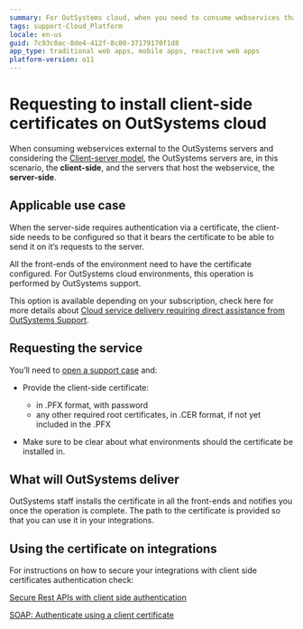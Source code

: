```yaml
---
summary: For OutSystems cloud, when you need to consume webservices that require authentication using client-side certificates, request OutSystems Support to install the certificates on the front-end servers.
tags: support-Cloud_Platform
locale: en-us
guid: 7c93c0ac-8de4-412f-8c80-37179170f1d8
app_type: traditional web apps, mobile apps, reactive web apps
platform-version: o11
---
```


# Requesting to install client-side certificates on OutSystems cloud

When consuming webservices external to the OutSystems servers and considering the [Client-server model](https://en.wikipedia.org/wiki/Client%E2%80%93server_model), the OutSystems servers are, in this scenario, the **client-side**, and the servers that host the webservice, the **server-side**.

## Applicable use case

When the server-side requires authentication via a certificate, the client-side needs to be configured so that it bears the certificate to be able to send it on it’s requests to the server.

 All the front-ends of the environment need to have the certificate configured.
For OutSystems cloud environments, this operation is performed by OutSystems support. 

This option is available depending on your subscription, check here for more details about [Cloud service delivery requiring direct assistance from OutSystems Support](https://www.outsystems.com/legal/success/cloud-services-catalog/).

## Requesting the service

You’ll need to [open a support case](https://success.outsystems.com/Support/OutSystems_community/Opening_a_support_case_with_OutSystems) and:

* Provide the client-side certificate:
    * in .PFX format, with password
    * any other required root certificates, in .CER format, if not yet included in the .PFX

* Make sure to be clear about what environments should the certificate be installed in.

## What will OutSystems deliver 

OutSystems staff installs the certificate in all the front-ends and notifies you once the operation is complete. 
The path to the certificate is provided so that you can use it in your integrations. 


## Using the certificate on integrations
For instructions on how to secure your integrations with client side certificates authentication check:

[Secure Rest APIs with client side authentication](https://success.outsystems.com/Support/Security/Secure_Rest_APIs_with_client_side_authentication)

[SOAP: Authenticate using a client certificate](../../extensibility-and-integration/soap/consume/extensibility-use-cases/certificate.md)

